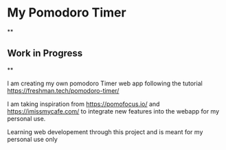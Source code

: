 # My Pomodoro Timer

**

## Work in Progress

**


I am creating my own pomodoro Timer web app following the tutorial  https://freshman.tech/pomodoro-timer/ 

I am taking inspiration from  https://pomofocus.io/ and https://imissmycafe.com/ to integrate new features into the webapp for my personal use.

Learning web developement through this project and is meant for my personal use only 




